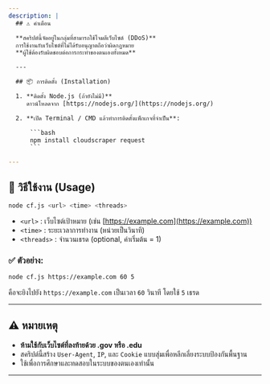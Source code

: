 ```yaml
---
description: |
  ## ⚠️ คำเตือน

  **สคริปต์นี้จัดอยู่ในกลุ่มที่สามารถใช้โจมตีเว็บไซต์ (DDoS)**  
  การใช้งานกับเว็บไซต์ที่ไม่ได้รับอนุญาตถือว่าผิดกฎหมาย  
  **ผู้ใช้ต้องรับผิดชอบต่อการกระทำของตนเองทั้งหมด**

  ---

  ## 📦 การติดตั้ง (Installation)

  1. **ติดตั้ง Node.js (ถ้ายังไม่มี)**  
     ดาวน์โหลดจาก [https://nodejs.org/](https://nodejs.org/)

  2. **เปิด Terminal / CMD แล้วทำการติดตั้งแพ็กเกจที่จำเป็น**:

      ```bash
      npm install cloudscraper request
      ```

---
```


## 🚀 วิธีใช้งาน (Usage)

```bash
node cf.js <url> <time> <threads>
```

* `<url>` : เว็บไซต์เป้าหมาย (เช่น [https://example.com](https://example.com))
* `<time>` : ระยะเวลาการทำงาน (หน่วยเป็นวินาที)
* `<threads>` : จำนวนเธรด (optional, ค่าเริ่มต้น = 1)

### ✅ ตัวอย่าง:

```bash
node cf.js https://example.com 60 5
```

คือจะยิงไปยัง `https://example.com` เป็นเวลา `60` วินาที โดยใช้ `5` เธรด

---

## ⚠️ หมายเหตุ

* **ห้ามใช้กับเว็บไซต์ที่ลงท้ายด้วย .gov หรือ .edu**
* สคริปต์นี้สร้าง `User-Agent`, `IP`, และ `Cookie` แบบสุ่มเพื่อหลีกเลี่ยงระบบป้องกันพื้นฐาน
* ใช้เพื่อการศึกษาและทดสอบในระบบของตนเองเท่านั้น

---
